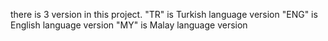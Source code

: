 there is 3 version in this project.
"TR"  is Turkish language version 
"ENG" is English language version
"MY" is Malay language version
